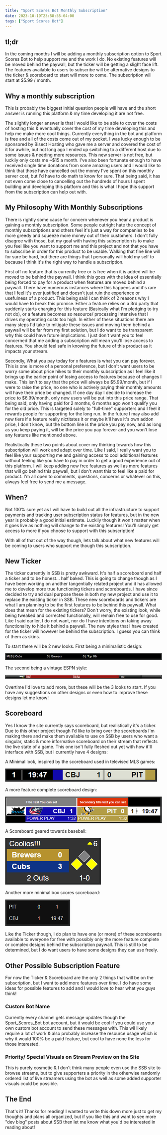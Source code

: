 ```yaml
---
title: "Sport Scores Bot Monthly Subscription"
date: 2023-10-19T23:58:55-04:00
tags: ["Sport Scores Bot"]
---
```


## tl;dr

In the coming months I will be adding a monthly subscription option to Sport Scores Bot to help support me and the work I do. No existing features will be moved behind the paywall, but the ticker will be getting a slight face lift. The features available to users to subscribe will be alternative designs to the ticker & scoreboard to start will more to come. The subscription will start at $5.99 / month.

## Why a monthly subscription

This is probably the biggest initial question people will have and the short answer is running this platform & my time developing it are not free. 

The slightly longer answer is that I would like to be able to cover the costs of hosting this & eventually cover the cost of my time developing this and help me make more cool things. Currently everything in the bot and platform is free and all of the costs come out of my pocket. I was lucky enough to be sponsored by Bisect Hosting who gave me a server and covered the cost of it for awhile, but not long ago I ended up switching to a different host due to some issues & needing more resources. This new server is not free, but luckily only costs me ~$15 a month. I've also been fortunate enough to have received single time donations from some amazing users and I would like to think that those have cancelled out the money I've spent on this monthly server cost, but I'd have to do math to know for sure. That being said, it has not even come close to cancelling out the hundreds of hours I spent building and developing this platform and this is what I hope this support from the subscription can help out with.

## My Philosophy With Monthly Subscriptions

There is rightly some cause for concern whenever you hear a product is gaining a monthly subscription. Some people outright hate the concept of monthly subscriptions and others feel it's just a way for companies to be more greedy and squeeze more money out of their customers. I don't fully disagree with those, but my goal with having this subscription is to make you feel like you want to support me and this project and not that you have to subscribe in order for this product to be usable. Walking that fine line will for sure be hard, but there are things that I personally will hold my self to because I think it's the right way to handle a subscription.

First off no feature that is currently free or is free when it is added will be moved to be behind the paywall. I think this goes with the idea of essentially being forced to pay for a product when features are moved behind a paywall. There have numerous instances where this happens and it's rare that I feel it's ever justified and doesn't just ruin the experience or usefulness of a product. This being said I can think of 2 reasons why I would have to break this promise. Either a feature relies on a 3rd party that suddenly starts charging for this feature (Basically what I'm pledging to try not do), or a feature becomes so resource/ processing intensive that I drives my operating costs too high. In either of these situations there are many steps I'd take to mitigate these issues and moving them behind a paywall will be far from my first solution, but I do want to be transparent why this could have future implications. I just don't want you to feel concerned that me adding a subscription will mean you'll lose access to features. You should feel safe in knowing the future of this product as it impacts your stream.

Secondly, What you pay today for x features is what you can pay forever. This is one is more of a personal preference, but I don't want users to be worry some about price hikes to their monthly subscription as I feel like it brings up the earlier point of losing access to features because of changes I make. This isn't to say that the price will always be $5.99/month, but if I were to raise the price, no one who is actively paying their monthly amounts will have their price be changed. If one day day I decide to increase the price to $6.99/month, only new users will be put into this price range. That being said, only having paid for 2 months, 6 months ago won't qualify you for the old price. This is targeted solely to "full-time" supporters and I feel it rewards people for supporting for the long run. In the future I may also add new tiers if a feature really nictitates it or maybe it'll have it's own addon price, I don't know, but the bottom line is the price you pay now, and as long as you keep paying it, will be the price you pay forever and you won't lose any features like mentioned above.

Realistically these two points about cover my thinking towards how this subscription will work and adapt over time. Like I said, I really want you to feel like your supporting me and gaining access to cool additional features without feeling like you have to pay in order to get a good experience out of this platform. I will keep adding new free features as well as more features that will go behind this paywall, but I don't want this to feel like a paid for product. I'm all open to comments, questions, concerns or whatever on this, always feel free to send me a message.

## When?

Not 100% sure yet as I will have to build out all the infrastructure to support payments and tracking user subscription status for features, but in the new year is probably a good initial estimate. Luckily though it won't matter when it goes live as nothing will change to the existing features! You'll simply get access to more if you choose to support with this subscription!

With all of that out of the way though, lets talk about what new features will be coming to users who support me though this subscription.

## New Ticker
The ticker currently in SSB is pretty awkward. It's half a scoreboard and half a ticker and to be honest... half baked. This is going to change though as I have been working on another tangentially related project and it has allowed me to develop more true functioning tickers and scoreboards. I have since decided to try and dual purpose these in both my new project and use it to replace the existing ticker in SSB. These new scoreboards and tickers are what I am planning to be the first features to be behind this paywall. What does that mean for the existing tickers? Don't worry, the existing look, while being tweaked and corrected functionally, will remain free to use for good. Like I said earlier, I do not want, nor do I have intentions on taking away functionality to hide it behind a paywall. The new styles that I have created for the ticker will however be behind the subscription. I guess you can think of them as skins.

To start there will be 2 new looks. First being a minimalistic design:

![Minimal Ticker Design](./minimal_ticker.png)

The second being a vintage ESPN style:

![ESPN Ticker Design](./espn_ticker.png)

Overtime I'd love to add more, but these will be the 3 looks to start. If you have any suggestions on other designs or even how to improve these designs let me know!

## Scoreboard
Yes I know the site currently says scoreboard, but realistically it's a ticker. Due to this other project though I'd like to bring over the scoreboards I'm making there and make them available to use on SSB by users who want a singular, static & more informative scoreboard on their stream that reflects the live state of a game. This one isn't fully fleshed out yet with how it'll interface with SSB, but I currently have 4 designs:

A Minimal look, inspired by the scoreboard used in televised MLS games:

![Minimal Scoreboard Design](./minimal_scoreboard.png)

A more feature complete scoreboard design:

![Default Scoreboard Design](./default_scoreboard.png)

A Scoreboard geared towards baseball:

![Baseball Scoreboard Design](./baseball_scoreboard.png)

Another more minimal box scores scoreboard:

![Box Scoreboard Design](./box_scoreboard.png)

Like the Ticker though, I do plan to have one (or more) of these scoreboards available to everyone for free with possibly only the more feature complete or complex designs behind the subscription paywall. This is still to be determined, but I do want users to have some designs they can use freely.

## Other Possible Subscription Feature

For now the Ticker & Scoreboard are the only 2 things that will be on the subscription, but I want to add more features over time. I do have some ideas for possible features to add and I would love to hear what you guys think!

### Custom Bot Name

Currently every channel gets message updates though the Sport_Scores_Bot bot account, but it would be cool if you could use your own custom bot account to send these messages with. This wil likely require a lot of work & also probably increase the resource usage which is why it would 100% be a paid feature, but cool to have none the less for those interested.

### Priority/ Special Visuals on Stream Preview on the Site

This is purely cosmetic & I don't think many people even use the SSB site to browse streams, but to give supporters a priority in the otherwise randomly ordered list of live streamers using the bot as well as some added supporter visuals could be possible.

## The End

That's it! Thanks for reading! I wanted to write this down more just to get my thoughts and plans all organized, but if you like this and want to see more "dev blog" posts about SSB then let me know what you'd be interested in reading about!